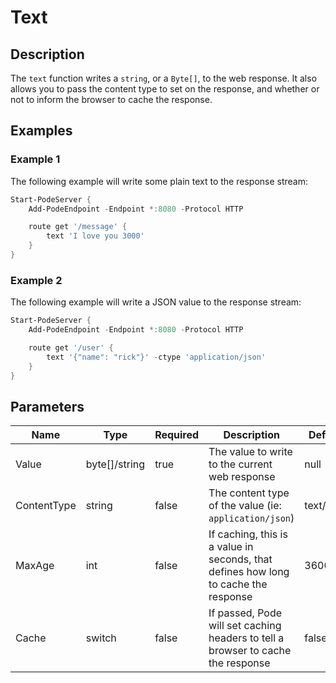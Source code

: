 # Text

## Description

The `text` function writes a `string`, or a `Byte[]`, to the web response. It also allows you to pass the content type to set on the response, and whether or not to inform the browser to cache the response.

## Examples

### Example 1

The following example will write some plain text to the response stream:

```powershell
Start-PodeServer {
    Add-PodeEndpoint -Endpoint *:8080 -Protocol HTTP

    route get '/message' {
        text 'I love you 3000'
    }
}
```

### Example 2

The following example will write a JSON value to the response stream:

```powershell
Start-PodeServer {
    Add-PodeEndpoint -Endpoint *:8080 -Protocol HTTP

    route get '/user' {
        text '{"name": "rick"}' -ctype 'application/json'
    }
}
```

## Parameters

| Name | Type | Required | Description | Default |
| ---- | ---- | -------- | ----------- | ------- |
| Value | byte[]/string | true | The value to write to the current web response | null |
| ContentType | string | false | The content type of the value (ie: `application/json`) | text/plain |
| MaxAge | int | false | If caching, this is a value in seconds, that defines how long to cache the response | 3600 |
| Cache | switch | false | If passed, Pode will set caching headers to tell a browser to cache the response | false |

